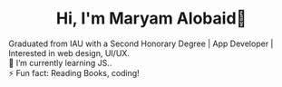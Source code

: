 <h1 align="center">Hi, I'm Maryam Alobaid👋</h1>

Graduated from IAU with a Second Honorary Degree | App Developer | Interested in web design, UI/UX. <br>
 🌱 I’m currently learning JS..<br>
 ⚡ Fun fact: Reading Books, coding!

